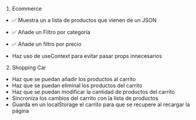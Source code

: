 1. Ecommerce

- ✅ Muestra un a lista de productos que vienen de un JSON
- ✅ Añade un Filtro por categoría
- ✅ Añade un filtro por precio

- Haz uso de useContext para evitar pasar props innecesarios

2. Shopping Car

- Haz que se puedan añadir los productos al carrito
- Haz que se puedan eliminal los productos del carrito
- Haz que se puedan modificar la cantidad de productos del carrito
- Sincroniza los cambios del carrito con la lista de productos
- Guarda en un localStorage el carrito para que se recupere al recargar la página